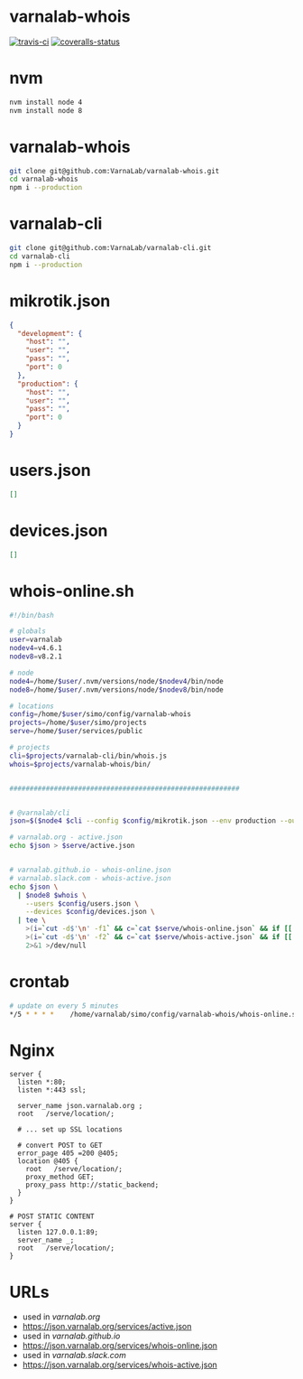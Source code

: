 
# varnalab-whois

[![travis-ci]][travis] [![coveralls-status]][coveralls]


# nvm

```bash
nvm install node 4
nvm install node 8
```


# varnalab-whois

```bash
git clone git@github.com:VarnaLab/varnalab-whois.git
cd varnalab-whois
npm i --production
```


# varnalab-cli

```bash
git clone git@github.com:VarnaLab/varnalab-cli.git
cd varnalab-cli
npm i --production
```


# mikrotik.json

```json
{
  "development": {
    "host": "",
    "user": "",
    "pass": "",
    "port": 0
  },
  "production": {
    "host": "",
    "user": "",
    "pass": "",
    "port": 0
  }
}
```


# users.json

```json
[]
```

# devices.json

```json
[]
```

# whois-online.sh

```bash
#!/bin/bash

# globals
user=varnalab
nodev4=v4.6.1
nodev8=v8.2.1

# node
node4=/home/$user/.nvm/versions/node/$nodev4/bin/node
node8=/home/$user/.nvm/versions/node/$nodev8/bin/node

# locations
config=/home/$user/simo/config/varnalab-whois
projects=/home/$user/simo/projects
serve=/home/$user/services/public

# projects
cli=$projects/varnalab-cli/bin/whois.js
whois=$projects/varnalab-whois/bin/


#########################################################


# @varnalab/cli
json=$($node4 $cli --config $config/mikrotik.json --env production --output json)

# varnalab.org - active.json
echo $json > $serve/active.json


# varnalab.github.io - whois-online.json
# varnalab.slack.com - whois-active.json
echo $json \
  | $node8 $whois \
    --users $config/users.json \
    --devices $config/devices.json \
  | tee \
    >(i=`cut -d$'\n' -f1` && c=`cat $serve/whois-online.json` && if [[ ! -z "${i}" ]]; then echo $i; else echo $c; fi > $serve/whois-online.json) \
    >(i=`cut -d$'\n' -f2` && c=`cat $serve/whois-active.json` && if [[ ! -z "${i}" ]]; then echo $i; else echo $c; fi > $serve/whois-active.json) \
    2>&1 >/dev/null
```


# crontab

```bash
# update on every 5 minutes
*/5 * * * *    /home/varnalab/simo/config/varnalab-whois/whois-online.sh
```


# Nginx

```nginx
server {
  listen *:80;
  listen *:443 ssl;

  server_name json.varnalab.org ;
  root   /serve/location/;

  # ... set up SSL locations

  # convert POST to GET
  error_page 405 =200 @405;
  location @405 {
    root   /serve/location/;
    proxy_method GET;
    proxy_pass http://static_backend;
  }
}

# POST STATIC CONTENT
server {
  listen 127.0.0.1:89;
  server_name _;
  root   /serve/location/;
}
```


# URLs

- used in *varnalab.org*
- https://json.varnalab.org/services/active.json
- used in *varnalab.github.io*
- https://json.varnalab.org/services/whois-online.json
- used in *varnalab.slack.com*
- https://json.varnalab.org/services/whois-active.json


[travis-ci]: https://img.shields.io/travis/VarnaLab/varnalab-whois/master.svg?style=flat-square (Build Status - Travis CI)
[coveralls-status]: https://img.shields.io/coveralls/VarnaLab/varnalab-whois.svg?style=flat-square (Test Coverage - Coveralls)

[travis]: https://travis-ci.org/VarnaLab/varnalab-whois
[coveralls]: https://coveralls.io/github/VarnaLab/varnalab-whois
